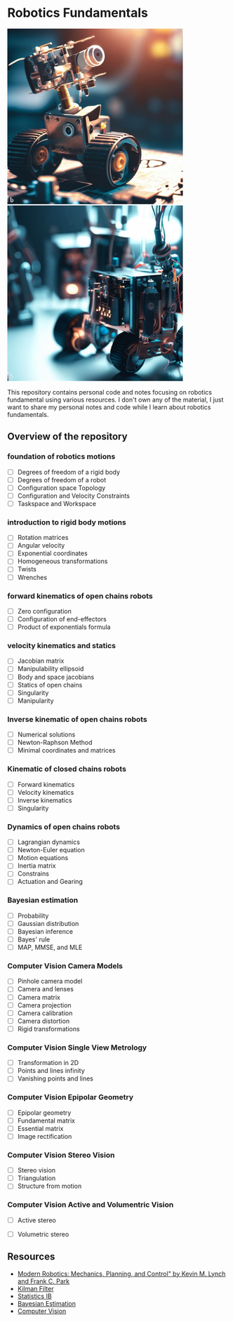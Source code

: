 # Robotics Fundamentals
<div>
    <img src="images/_21e5de52-cee1-4fc3-85a9-2840a3a7633e.jpg" width="400"/>
    <img src="images/_884024fc-ca71-4bf2-83b1-0ae7e9204b34.jpg" width="400"/>
</div>

This repository contains personal code and notes focusing on robotics fundamental using various resources. I don't own any of the material, I just want to share my personal notes and code while I learn about robotics fundamentals.
## Overview of the repository
### foundation of robotics motions
- [ ] Degrees of freedom of a rigid body
- [ ] Degrees of freedom of a robot
- [ ] Configuration space Topology
- [ ] Configuration and Velocity Constraints
- [ ] Taskspace and Workspace

### introduction to rigid body motions
- [ ] Rotation matrices
- [ ] Angular velocity
- [ ] Exponential coordinates
- [ ] Homogeneous transformations
- [ ] Twists
- [ ] Wrenches

### forward kinematics of open chains robots
- [ ] Zero configuration
- [ ] Configuration of end-effectors
- [ ] Product of exponentials formula

### velocity kinematics and statics
- [ ] Jacobian matrix
- [ ] Manipulability ellipsoid
- [ ] Body and space jacobians
- [ ] Statics of open chains
- [ ] Singularity
- [ ] Manipularity

### Inverse kinematic of open chains robots
- [ ] Numerical solutions
- [ ] Newton-Raphson Method
- [ ] Minimal coordinates and matrices

### Kinematic of closed chains robots
- [ ] Forward kinematics
- [ ] Velocity kinematics
- [ ] Inverse kinematics
- [ ] Singularity

### Dynamics of open chains robots
- [ ] Lagrangian dynamics
- [ ] Newton-Euler equation
- [ ] Motion equations
- [ ] Inertia matrix
- [ ] Constrains
- [ ] Actuation and Gearing

### Bayesian estimation
- [ ] Probability
- [ ] Gaussian distribution
- [ ] Bayesian inference
- [ ] Bayes' rule
- [ ] MAP, MMSE, and MLE

### Computer Vision Camera Models
- [ ] Pinhole camera model
- [ ] Camera and lenses
- [ ] Camera matrix
- [ ] Camera projection
- [ ] Camera calibration
- [ ] Camera distortion
- [ ] Rigid transformations

### Computer Vision Single View Metrology
- [ ] Transformation in 2D
- [ ] Points and lines infinity
- [ ] Vanishing points and lines

### Computer Vision Epipolar Geometry
- [ ] Epipolar geometry
- [ ] Fundamental matrix
- [ ] Essential matrix
- [ ] Image rectification

### Computer Vision Stereo Vision
- [ ] Stereo vision
- [ ] Triangulation
- [ ] Structure from motion

### Computer Vision Active and Volumentric Vision
- [ ] Active stereo
- [ ] Volumetric stereo










## Resources
- [Modern Robotics: Mechanics, Planning, and Control" by Kevin M. Lynch and Frank C. Park](http://hades.mech.northwestern.edu/index.php/Modern_Robotics)
- [Kilman Filter](http://www.kalmanfilter.net)
- [Statistics IB](http://www.statslab.cam.ac.uk/Dept/People/djsteaching/S1B-17-01-intro-prob-4.pdf)
- [Bayesian Estimation](https://www.probabilitycourse.com/chapter9/9_1_0_bayesian_inference.php)
- [Computer Vision](https://web.stanford.edu/class/cs231a/index.html)


